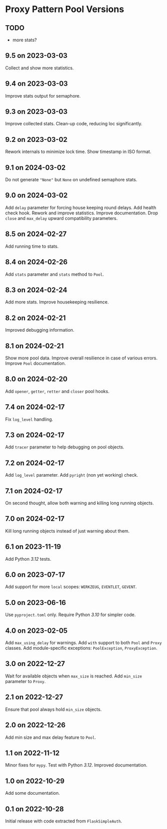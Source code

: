 # Proxy Pattern Pool Versions

## TODO

- more stats?

## 9.5 on 2023-03-03

Collect and show more statistics.

## 9.4 on 2023-03-03

Improve stats output for semaphore.

## 9.3 on 2023-03-03

Improve collected stats.
Clean-up code, reducing loc significantly.

## 9.2 on 2023-03-02

Rework internals to minimize lock time.
Show timestamp in ISO format.

## 9.1 on 2024-03-02

Do not generate `"None"` but `None` on undefined semaphore stats.

## 9.0 on 2024-03-02

Add `delay` parameter for forcing house keeping round delays.
Add health check hook.
Rework and improve statistics.
Improve documentation.
Drop `close` and `max_delay` upward compatibility parameters.

## 8.5 on 2024-02-27

Add running time to stats.

## 8.4 on 2024-02-26

Add `stats` parameter and `stats` method to `Pool`.

## 8.3 on 2024-02-24

Add more stats.
Improve housekeeping resilience.

## 8.2 on 2024-02-21

Improved debugging information.

## 8.1 on 2024-02-21

Show more pool data.
Improve overall resilience in case of various errors.
Improve `Pool` documentation.

## 8.0 on 2024-02-20

Add `opener`, `getter`, `retter` and `closer` pool hooks.

## 7.4 on 2024-02-17

Fix `log_level` handling.

## 7.3 on 2024-02-17

Add `tracer` parameter to help debugging on pool objects.

## 7.2 on 2024-02-17

Add `log_level` parameter.
Add `pyright` (non yet working) check.

## 7.1 on 2024-02-17

On second thought, allow both warning and killing long running objects.

## 7.0 on 2024-02-17

Kill long running objects instead of just warning about them.

## 6.1 on 2023-11-19

Add Python _3.12_ tests.

## 6.0 on 2023-07-17

Add support for more `local` scopes: `WERKZEUG`, `EVENTLET`, `GEVENT`.

## 5.0 on 2023-06-16

Use `pyproject.toml` only.
Require Python *3.10* for simpler code.

## 4.0 on 2023-02-05

Add `max_using_delay` for warnings.
Add `with` support to both `Pool` and `Proxy` classes.
Add module-specific exceptions: `PoolException`, `ProxyException`.

## 3.0 on 2022-12-27

Wait for available objects when `max_size` is reached.
Add `min_size` parameter to `Proxy`.

## 2.1 on 2022-12-27

Ensure that pool always hold `min_size` objects.

## 2.0 on 2022-12-26

Add min size and max delay feature to `Pool`.

## 1.1 on 2022-11-12

Minor fixes for `mypy`.
Test with Python *3.12*.
Improved documentation.

## 1.0 on 2022-10-29

Add some documentation.

## 0.1 on 2022-10-28

Initial release with code extracted from `FlaskSimpleAuth`.
